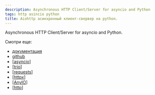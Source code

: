 ```yaml
---
description: Asynchronous HTTP Client/Server for asyncio and Python
tags: http asincio python
title: Aiohttp асинхронный клиент-свервер на python.
---
```

Asynchronous HTTP Client/Server for asyncio and Python.

Смотри еще:

- [документация](https://docs.aiohttp.org/en/stable/)
- [github](https://github.com/aio-libs/aiohttp)
- [[asyncio]]
- [[trio]]
- [[requests]]
- [[httpx]]
- [[AnyIO]]
- [[http]]

[//begin]: # "Autogenerated link references for markdown compatibility"
[asyncio]: asyncio "Asyncio"
[trio]: trio "Trio асинхронный фреймворк"
[requests]: requests "Requests"
[httpx]: httpx "httpx cинхронный и асинхронный http-клиент"
[AnyIO]: anyio "AnyIO асинхронный бекенд на базе asyncio и trio"
[http]: ../lists/http "Http"
[//end]: # "Autogenerated link references"
[//begin]: # "Autogenerated link references for markdown compatibility"
[asyncio]: asyncio "Asyncio"
[trio]: trio "Trio асинхронный фреймворк"
[requests]: requests "Requests"
[httpx]: httpx "httpx cинхронный и асинхронный http-клиент"
[AnyIO]: anyio "AnyIO асинхронный бекенд на базе asyncio и trio"
[http]: ../lists/http "Http"
[//end]: # "Autogenerated link references"